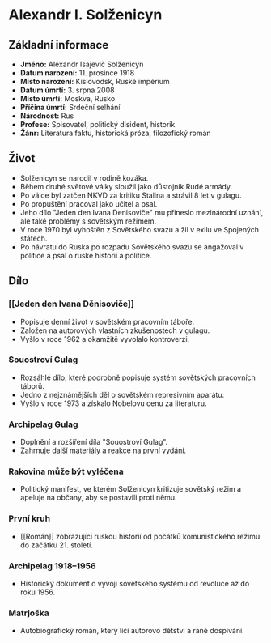 # Alexandr I. Solženicyn
## Základní informace
- **Jméno:** Alexandr Isajevič Solženicyn
- **Datum narození:** 11. prosince 1918
- **Místo narození:** Kislovodsk, Ruské impérium
- **Datum úmrtí:** 3. srpna 2008
- **Místo úmrtí:** Moskva, Rusko
- **Příčina úmrtí:** Srdeční selhání
- **Národnost:** Rus
- **Profese:** Spisovatel, politický disident, historik
- **Žánr:** Literatura faktu, historická próza, filozofický román

## Život
- Solženicyn se narodil v rodině kozáka.
- Během druhé světové války sloužil jako důstojník Rudé armády.
- Po válce byl zatčen NKVD za kritiku Stalina a strávil 8 let v gulagu.
- Po propuštění pracoval jako učitel a psal.
- Jeho dílo "Jeden den Ivana Denisoviče" mu přineslo mezinárodní uznání, ale také problémy s sovětským režimem.
- V roce 1970 byl vyhoštěn z Sovětského svazu a žil v exilu ve Spojených státech.
- Po návratu do Ruska po rozpadu Sovětského svazu se angažoval v politice a psal o ruské historii a politice.

## Dílo
### [[Jeden den Ivana Děnisoviče]]
- Popisuje denní život v sovětském pracovním táboře.
- Založen na autorových vlastních zkušenostech v gulagu.
- Vyšlo v roce 1962 a okamžitě vyvolalo kontroverzi.

### Souostroví Gulag
- Rozsáhlé dílo, které podrobně popisuje systém sovětských pracovních táborů.
- Jedno z nejznámějších děl o sovětském represivním aparátu.
- Vyšlo v roce 1973 a získalo Nobelovu cenu za literaturu.

### Archipelag Gulag
- Doplnění a rozšíření díla "Souostroví Gulag".
- Zahrnuje další materiály a reakce na první vydání.

### Rakovina může být vyléčena
- Politický manifest, ve kterém Solženicyn kritizuje sovětský režim a apeluje na občany, aby se postavili proti němu.

### První kruh
- [[Román]] zobrazující ruskou historii od počátků komunistického režimu do začátku 21. století.

### Archipelag 1918–1956
- Historický dokument o vývoji sovětského systému od revoluce až do roku 1956.

### Matrjoška
- Autobiografický román, který líčí autorovo dětství a rané dospívání.